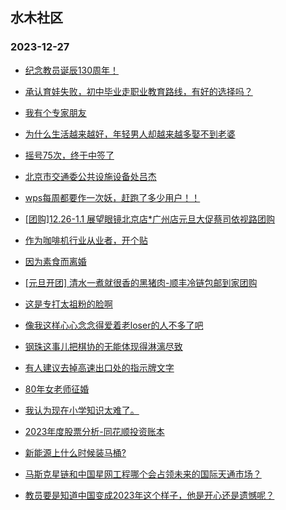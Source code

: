 ## 水木社区 
### 2023-12-27

+ [纪念教员诞辰130周年！](https://www.mysmth.net/nForum/article/Age/20328052)

+ [承认育娃失败，初中毕业走职业教育路线，有好的选择吗？](https://www.mysmth.net/nForum/article/ChildEducation/2328727)

+ [我有个专家朋友](https://www.mysmth.net/nForum/article/PreUnivEdu/135190)

+ [为什么生活越来越好，年轻男人却越来越多娶不到老婆](https://www.mysmth.net/nForum/article/WorkLife/3470963)

+ [摇号75次，终于中签了](https://www.mysmth.net/nForum/article/AutoWorld/1944749240)

+ [北京市交通委公共设施设备处吕杰](https://www.mysmth.net/nForum/article/FamilyLife/1766544015)

+ [wps每周都要作一次妖，赶跑了多少用户！！](https://www.mysmth.net/nForum/article/ITExpress/2510957)

+ [[团购]12.26-1.1 展望眼镜北京店*广州店元旦大促蔡司依视路团购](https://www.mysmth.net/nForum/article/ADAgent_TG/1314928)

+ [作为咖啡机行业从业者，开个贴](https://www.mysmth.net/nForum/article/Coffee/44697)

+ [因为素食而离婚](https://www.mysmth.net/nForum/article/Divorce/2058256)

+ [[元旦开团] 清水一煮就很香的黑猪肉-顺丰冷链包邮到家团购](https://www.mysmth.net/nForum/article/ADAgent_TG/1314983)

+ [这是专打太祖粉的脸啊](https://www.mysmth.net/nForum/article/Sanguo/508201)

+ [像我这样心心念念得爱着老loser的人不多了吧](https://www.mysmth.net/nForum/article/Age/20328754)

+ [钢珠这事儿把棋协的无能体现得淋漓尽致](https://www.mysmth.net/nForum/article/XiangQi/216803)

+ [有人建议去掉高速出口处的指示牌文字](https://www.mysmth.net/nForum/article/AutoWorld/1944748918)

+ [80年女老师征婚](https://www.mysmth.net/nForum/article/PieLove/2863066)

+ [我认为现在小学知识太难了。](https://www.mysmth.net/nForum/article/ChildEducation/2328980)

+ [2023年度股票分析-同花顺投资账本](https://www.mysmth.net/nForum/article/Stock/10734472)

+ [新能源上什么时候装马桶?](https://www.mysmth.net/nForum/article/GreenAuto/1437608)

+ [马斯克星链和中国星网工程哪个会占领未来的国际天通市场？](https://www.mysmth.net/nForum/article/Aero/417325)

+ [教员要是知道中国变成2023年这个样子，他是开心还是遗憾呢？](https://www.mysmth.net/nForum/article/WorkLife/3472225)

